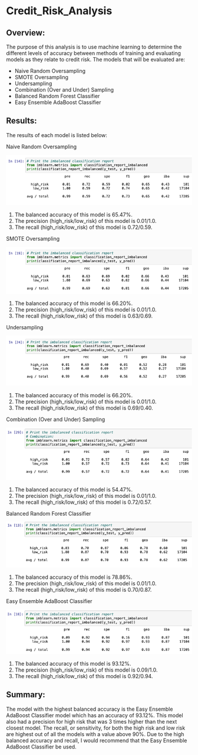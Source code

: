 # Credit_Risk_Analysis

## Overview:

 The purpose of this analysis is to use machine learning to determine the different levels of accuracy between methods of training and evaluating models as they relate to credit risk.  The models that will be evaluated are:
 - Naive Random Oversampling
 - SMOTE Oversampling
 - Undersampling
 - Combination (Over and Under) Sampling
 - Balanced Random Forest Classifier
 - Easy Ensemble AdaBoost Classifier

## Results:

 The results of each model is listed below:

 Naive Random Oversampling

 ![This is an image](https://github.com/JDBrowder523/Credit_Risk_Analysis/blob/main/Images/Naive_Random_Oversampling.png)
 
 1. The balanced accuracy of this model is 65.47%.
 2. The precision (high_risk/low_risk) of this model is 0.01/1.0.
 3. The recall (high_risk/low_risk) of this model is 0.72/0.59.

 SMOTE Oversampling

 ![This is an image](https://github.com/JDBrowder523/Credit_Risk_Analysis/blob/main/Images/SMOTE_Oversampling.png)

 1. The balanced accuracy of this model is 66.20%.
 2. The precision (high_risk/low_risk) of this model is 0.01/1.0.
 3. The recall (high_risk/low_risk) of this model is 0.63/0.69.

 Undersampling

  ![This is an image](https://github.com/JDBrowder523/Credit_Risk_Analysis/blob/main/Images/Undersampling.png)

 1. The balanced accuracy of this model is 66.20%.
 2. The precision (high_risk/low_risk) of this model is 0.01/1.0.
 3. The recall (high_risk/low_risk) of this model is 0.69/0.40.

 Combination (Over and Under) Sampling
 
 ![This is an image](https://github.com/JDBrowder523/Credit_Risk_Analysis/blob/main/Images/Combination_Sampling.png)

 1. The balanced accuracy of this model is 54.47%.
 2. The precision (high_risk/low_risk) of this model is 0.01/1.0.
 3. The recall (high_risk/low_risk) of this model is 0.72/0.57.

 Balanced Random Forest Classifier

  ![This is an image](https://github.com/JDBrowder523/Credit_Risk_Analysis/blob/main/Images/Balanced_Random_Forest_Classifier.png)

 1. The balanced accuracy of this model is 78.86%.
 2. The precision (high_risk/low_risk) of this model is 0.01/1.0.
 3. The recall (high_risk/low_risk) of this model is 0.70/0.87.

 Easy Ensemble AdaBoost Classifier

  ![This is an image](https://github.com/JDBrowder523/Credit_Risk_Analysis/blob/main/Images/Easy_Ensemble_AdaBoost_Classifier.png)

 1. The balanced accuracy of this model is 93.12%.
 2. The precision (high_risk/low_risk) of this model is 0.09/1.0.
 3. The recall (high_risk/low_risk) of this model is 0.92/0.94.

## Summary:

 The model with the highest balanced accuracy is the Easy Ensemble AdaBoost Classifier model which has an accuracy of 93.12%.  This model also had a precision for high risk that was 3 times higher than the next closest model.  The recall, or sensitivity, for both the high risk and low risk are highest out of all the models with a value above 90%.  Due to the high balanced accuracy and recall, I would recommend that the Easy Ensemble AdaBoost Classifier be used.
